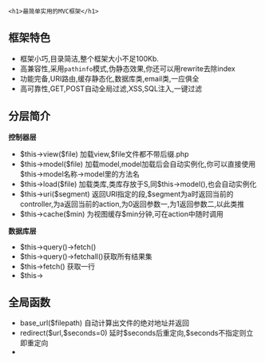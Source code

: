 
<html>
<head>

	<h1>最简单实用的MVC框架</h1>
</head>
<body>
<h2>框架特色</h2>
<ul>
<li>框架小巧,目录简洁,整个框架大小不足100Kb.</li>
<li>高兼容性,采用<code>pathinfo</code>模式,伪静态效果,你还可以用rewrite去除index</li>
<li>功能完备,URI路由,缓存静态化,数据库类,email类,一应俱全</li>
<li>高可靠性,GET,POST自动全局过滤,XSS,SQL注入,一键过滤</li>
</ul>

<h2>分层简介</h2>
<b>控制器层</b>
<ul>
<li>$this->view($file) 加载view,$file文件都不带后缀.php</li>
<li>$this->model($file) 加载model,model加载后会自动实例化,你可以直接使用$this->model名称->model里的方法名</li>
<li>$this->load($file) 加载类库,类库存放于S,同$this->model(),也会自动实例化</li>
<li>$this->uri($segment) 返回URI指定的段,$segment为a时返回当前的controller,为a返回当前的action,为0返回参数一,为1返回参数二,以此类推</li>
<li>$this->cache($min) 为视图缓存$min分钟,可在action中随时调用</li>
</ul>

<b>数据库层</b>
<ul>

<li>$this->query()->fetch()</li>
<li>$this->query()->fetchall()获取所有结果集</li>
<li>$this->fetch() 获取一行</li>
<li>$this-></li>


</ul>

<h2>全局函数</h2>
<ul>
<li>base_url($filepath) 自动计算出文件的绝对地址并返回</li>
<li>redirect($url,$seconds=0) 延时$seconds后重定向,$seconds不指定则立即重定向</li>
<li></li>
</ul>
</body>
</html>